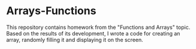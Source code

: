 # Arrays-Functions
This repository contains homework from the "Functions and Arrays" topic. Based on the results of its development, I wrote a code for creating an array, randomly filling it and displaying it on the screen.
